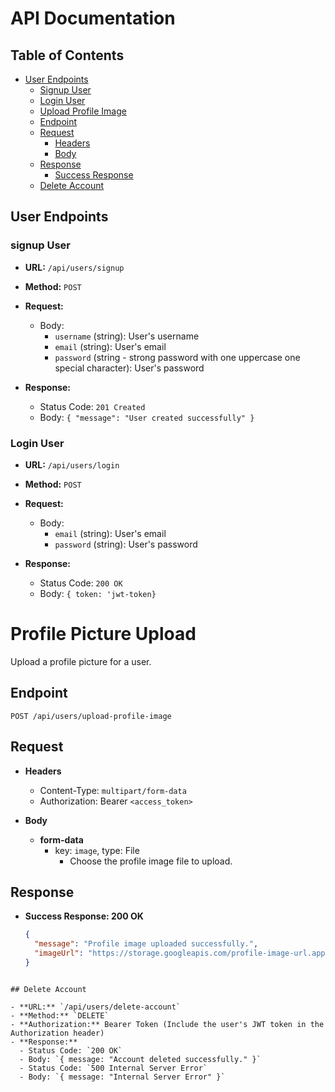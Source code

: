 # API Documentation


## Table of Contents
- [User Endpoints](#user-endpoints)
  - [Signup User](#signup-user)
  - [Login User](#login-user)
  - [Upload Profile Image](#upload-profile-image)
  - [Endpoint](#endpoint)
  - [Request](#request)
    - [Headers](#headers)
    - [Body](#body)
  - [Response](#response)
    - [Success Response](#success-response)
  - [Delete Account](#delete-account)
## User Endpoints

### signup User

- **URL:** `/api/users/signup`
- **Method:** `POST`
- **Request:**
  - Body:
    - `username` (string): User's username
    - `email` (string): User's email
    - `password` (string - strong password with one uppercase one special character): User's password

- **Response:**
  - Status Code: `201 Created`
  - Body: `{ "message": "User created successfully" }`

### Login User

- **URL:** `/api/users/login`
- **Method:** `POST`
- **Request:**
  - Body:
    - `email` (string): User's email
    - `password` (string): User's password

- **Response:**
  - Status Code: `200 OK`
  - Body: `{ token: 'jwt-token}`
# Profile Picture Upload
Upload a profile picture for a user.
## Endpoint

```plaintext
POST /api/users/upload-profile-image
```
## Request

- **Headers**
  - Content-Type: `multipart/form-data`
  - Authorization: Bearer `<access_token>`

- **Body**
  - **form-data**
    - key: `image`, type: File
      - Choose the profile image file to upload.

## Response

- **Success Response: 200 OK**

  ```json
  {
    "message": "Profile image uploaded successfully.",
    "imageUrl": "https://storage.googleapis.com/profile-image-url.appspot.com/profile-images/{userId}/{filename}?GoogleAccessId={GoogleAccessId}&Expires={Expires}&Signature={Signature}"
  }
```

## Delete Account

- **URL:** `/api/users/delete-account`
- **Method:** `DELETE`
- **Authorization:** Bearer Token (Include the user's JWT token in the Authorization header)
- **Response:**
  - Status Code: `200 OK`
  - Body: `{ message: "Account deleted successfully." }`
  - Status Code: `500 Internal Server Error`
  - Body: `{ message: "Internal Server Error" }`

